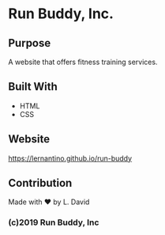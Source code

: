 # Run Buddy, Inc.

## Purpose
A website that offers fitness training services.

## Built With
* HTML
* CSS

## Website
https://lernantino.github.io/run-buddy

## Contribution
Made with ❤️ by L. David

### (c)2019 Run Buddy, Inc
